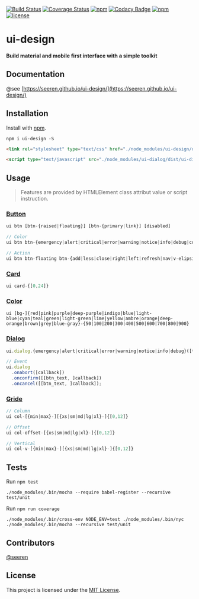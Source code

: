  [![Build Status](https://travis-ci.org/seeren/ui-design.svg?branch=master)](https://travis-ci.org/seeren/ui-design)  [![Coverage Status](https://coveralls.io/repos/github/seeren/ui-design/badge.svg?branch=master)](https://coveralls.io/github/seeren/ui-design?branch=master) [![npm](https://img.shields.io/npm/dt/ui-design.svg)](https://www.npmjs.com/package/ui-design) [![Codacy Badge](https://api.codacy.com/project/badge/Grade/e933f03e70a34c7bbd45a31f521f3b02)](https://www.codacy.com/app/seeren/ui-design?utm_source=github.com&amp;utm_medium=referral&amp;utm_content=seeren/ui-design&amp;utm_campaign=Badge_Grade) [![npm](https://img.shields.io/npm/v/ui-design.svg)](https://www.npmjs.com/package/ui-design) [![license](https://img.shields.io/badge/license-MIT-blue.svg)](LICENSE)

# ui-design
**Build material and mobile first interface with a simple toolkit**

## Documentation
@see [https://seeren.github.io/ui-design/](https://seeren.github.io/ui-design/)

## Installation
Install with [npm](https://www.npmjs.com/package/ui-design).
```
npm i ui-design -S
```
```html
<link rel="stylesheet" type="text/css" href="./node_modules/ui-design/dist/ui-design.css" />
```
```html
<script type="text/javascript" src="./node_modules/ui-dialog/dist/ui-dialog.js"></script>
```

## Usage
> Features are provided by HTMLElement class attribut value or script instruction.

### [Button](https://seeren.github.io/ui-design/#button)

```js
ui btn [btn-{raised|floating}] [btn-{primary|link}] [disabled]
```
```js
// Color
ui btn btn-{emergency|alert|critical|error|warning|notice|info|debug|cure|restore|reset|hazard|tilt}
```
```js
// Action
ui btn btn-floating btn-{add|less|close|right|left|refresh|nav|v-elipsis|elipsis|pencil|mail|position|clock}
```

### [Card](https://seeren.github.io/ui-design/#card)

```js
ui card-{[0,24]}
```
### [Color](https://seeren.github.io/ui-design/#color)

```
ui [bg-]{red|pink|purple|deep-purple|indigo|blue|light-blue|cyan|teal|green|light-green|lime|yellow|ambre|orange|deep-orange|brown|grey|blue-gray}-{50|100|200|300|400|500|600|700|800|900}
```

### [Dialog](https://seeren.github.io/ui-design/#dialog)

```js
ui.dialog.{emergency|alert|critical|error|warning|notice|info|debug}([title, ]message);
```
```js
// Event
ui.dialog
  .onabort([callback])
  .onconfirm([[btn_text, ]callback])
  .oncancel([[btn_text, ]callback]);
```
### [Gride](https://seeren.github.io/ui-design/#gride)


```js
// Column
ui col-[{min|max}-][{xs|sm|md|lg|xl}-]{[0,12]}
```
```js
// Offset
ui col-offset-[{xs|sm|md|lg|xl}-]{[0,12]}
```
```js
// Vertical
ui col-v-[{min|max}-][{xs|sm|md|lg|xl}-]{[0,12]}
```

## Tests
Run `npm test`
```
./node_modules/.bin/mocha --require babel-register --recursive test/unit
```
Run `npm run coverage`
```
./node_modules/.bin/cross-env NODE_ENV=test ./node_modules/.bin/nyc ./node_modules/.bin/mocha --recursive test/unit
```

##  Contributors
[@seeren](https://github.com/seeren)

## License
This project is licensed under the [MIT License](LICENSE).